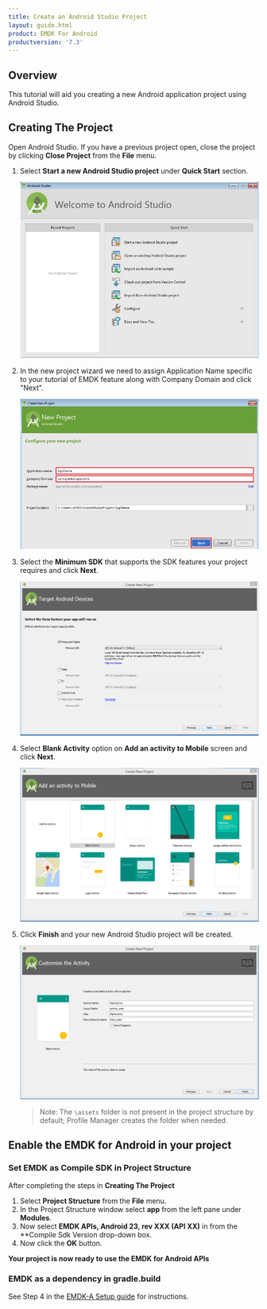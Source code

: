 ```yaml
---
title: Create an Android Studio Project
layout: guide.html
product: EMDK For Android
productversion: '7.3'
---
```

## Overview

This tutorial will aid you creating a new Android application project using Android Studio.


## Creating The Project

Open Android Studio. If you have a previous project open, close the project by clicking **Close Project** from the **File** menu.

1. Select **Start a new Android Studio project** under **Quick Start** section.

	![img](../../images/CreatingProjectAndroidStudioImages/fresh_launch.jpg)

2. In the new project wizard we need to assign Application Name specific to your tutorial of EMDK feature along with Company Domain and click "Next".

	![img](../../images/CreatingProjectAndroidStudioImages/app_name.jpg)


3. Select the **Minimum SDK** that supports the SDK features your project requires and click **Next**.

	![img](../../images/CreatingProjectAndroidStudioImages/as_select_min_sdk.png)

4. Select **Blank Activity** option on **Add an activity to Mobile** screen and click **Next**.

	![img](../../images/CreatingProjectAndroidStudioImages/as_select_blank_activity.png)

5. Click **Finish** and your new Android Studio project will be created.

	![img](../../images/CreatingProjectAndroidStudioImages/as_new_project_wizard_finish.png)


	>Note: The `\assets` folder is not present in the project structure by default; Profile Manager creates the folder when needed.


## Enable the EMDK for Android in your project

### Set EMDK as Compile SDK in Project Structure

After completing the steps in **Creating The Project**

1. Select **Project Structure** from the **File** menu.
2. In the Project Structure window select **app** from the left pane under **Modules**.
3. Now select **EMDK APIs, Android 23, rev XXX (API XX)** in from the **Compile Sdk Version drop-down box.
4. Now click the **OK** button.

**Your project is now ready to use the EMDK for Android APIs**

###  EMDK as a dependency in gradle.build

See Step 4 in the [EMDK-A Setup guide](../../guide/setup) for instructions.


<!-- 
Use this method to make use of the EMDK APIs in a project where the Compile SDK set above an Android API level that the EMDK currently has an Addon for.

After completing the steps in **Creating The Project**

1. In the project folder viewer, open the **build.gradle** file for the **app** module.
2. Add the following to the dependencies section

    **Windows**

		:::
		dependencies {
		provided fileTree(include: ['com.symbol.emdk.jar'], dir: 'C:\\Users\\<YOUR USER NAME>\\AppData\\Local\\Android\\sdk\\add-ons\\addon-symbol_emdk-symbol-19\\libs')
		compile fileTree(exclude: ['com.symbol.emdk.jar'], dir: 'libs')

    **Mac**

		:::
		dependencies {
		provided fileTree(include: ['com.symbol.emdk.jar'], dir: '/Users/<YOUR USERNAME/Library/Android/sdk/add-ons/addon-symbol_emdk-symbol-19/libs')
		compile fileTree(exclude: ['com.symbol.emdk.jar'], dir: 'libs')


3. Now rebuild your project by selecting **Make Project** from the **Build** menu.

**Your project is now ready to use the EMDK for Android APIs**

 -->














